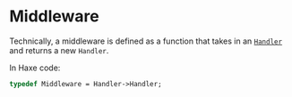 # Middleware

Technically, a middleware is defined as a function that takes in an [`Handler`](http://localhost:3000/#/basics/server?id=handler) and returns a new `Handler`.

In Haxe code:

```haxe
typedef Middleware = Handler->Handler;
```
